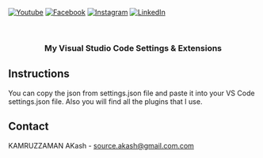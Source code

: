 [![Youtube][youtube-shield]][youtube-url]
[![Facebook][facebook-shield]][facebook-url]
[![Instagram][instagram-shield]][instagram-url]
[![LinkedIn][linkedin-shield]][linkedin-url]

<!-- PROJECT LOGO -->
<br />
<p align="center">

  </a>
    
  <h3 align="center">My Visual Studio Code Settings & Extensions</h3>

## Instructions

You can copy the json from settings.json file and paste it into your VS Code settings.json file. Also you will find all the plugins that I use.

<!-- CONTACT -->

## Contact

KAMRUZZAMAN AKash - [source.akash@gmail.com.com](mailto:source.akash@gmail.com)


<!-- MARKDOWN LINKS & IMAGES -->

[youtube-shield]: https://img.shields.io/badge/-Youtube-black.svg?style=flat-square&logo=youtube&color=555&logoColor=white
[youtube-url]: https://www.youtube.com/@AkashINmotion
[facebook-shield]: https://img.shields.io/badge/-Facebook-black.svg?style=flat-square&logo=facebook&color=555&logoColor=white
[facebook-url]: https://facebook.com/kamruj-akash
[instagram-shield]: https://img.shields.io/badge/-Instagram-black.svg?style=flat-square&logo=instagram&color=555&logoColor=white
[instagram-url]: https://instagram.com/kamruj-akash
[linkedin-shield]: https://img.shields.io/badge/-LinkedIn-black.svg?style=flat-square&logo=linkedin&colorB=555
[linkedin-url]: https://linkedin.com/company/kamruj-akash
